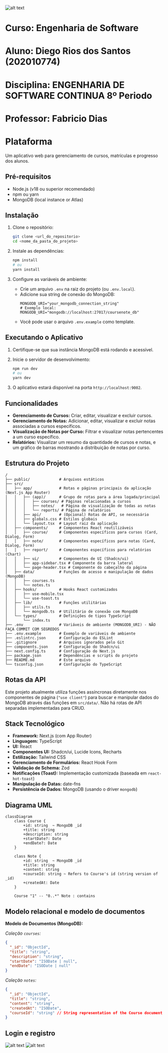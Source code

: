 ![alt text](https://github.com/DiegoWebwork/estrutura-de-dados/blob/main/universidade%20de%20vassouras%20Vertical.png)

# Curso: Engenharia de Software
# Aluno: Diego Rios dos Santos (202010774)
# Disciplina: ENGENHARIA DE SOFTWARE CONTINUA 8º Periodo
# Professor: Fabricio Dias

# Plataforma

Um aplicativo web para gerenciamento de cursos, matrículas e progresso dos alunos.

## Pré-requisitos

- Node.js (v18 ou superior recomendado)
- npm ou yarn
- MongoDB (local instance or Atlas)

## Instalação

1. Clone o repositório:
   ```bash
   git clone <url_do_repositorio>
   cd <nome_da_pasta_do_projeto>
   ```

2. Instale as dependências:
   ```bash
   npm install
   # ou
   yarn install
   ```

3. Configure as variáveis de ambiente:
   - Crie um arquivo `.env` na raiz do projeto (ou `.env.local`).
   - Adicione sua string de conexão do MongoDB:
     ```
     MONGODB_URI="your_mongodb_connection_string"
     # Exemplo local: MONGODB_URI="mongodb://localhost:27017/coursenote_db"
     ```
   - Você pode usar o arquivo `.env.example` como template.

## Executando o Aplicativo

1. Certifique-se que sua instância MongoDB está rodando e acessível.
2. Inicie o servidor de desenvolvimento:
   ```bash
   npm run dev
   # ou
   yarn dev
   ```

3. O aplicativo estará disponível na porta `http://localhost:9002`.

## Funcionalidades

- **Gerenciamento de Cursos:** Criar, editar, visualizar e excluir cursos.
- **Gerenciamento de Notas:** Adicionar, editar, visualizar e excluir notas associadas a cursos específicos.
- **Visualização de Notas por Curso:** Filtrar e visualizar notas pertencentes a um curso específico.
- **Relatórios:** Visualizar um resumo da quantidade de cursos e notas, e um gráfico de barras mostrando a distribuição de notas por curso.

## Estrutura do Projeto

```
/
├── public/             # Arquivos estáticos
├── src/
│   ├── app/            # Rotas e páginas principais da aplicação (Next.js App Router)
│   │   ├── (app)/      # Grupo de rotas para a área logada/principal
│   │   │   ├── courses/ # Páginas relacionadas a cursos
│   │   │   ├── notes/   # Página de visualização de todas as notas
│   │   │   └── reports/ # Página de relatórios
│   │   ├── api/        # (Opcional) Rotas de API, se necessário
│   │   ├── globals.css # Estilos globais
│   │   └── layout.tsx  # Layout raiz da aplicação
│   ├── components/     # Componentes React reutilizáveis
│   │   ├── course/     # Componentes específicos para cursos (Card, Dialog, Form)
│   │   ├── note/       # Componentes específicos para notas (Card, Dialog, Form)
│   │   ├── report/     # Componentes específicos para relatórios (Chart)
│   │   ├── ui/         # Componentes de UI (Shadcn/ui)
│   │   ├── app-sidebar.tsx # Componente da barra lateral
│   │   └── page-header.tsx # Componente do cabeçalho da página
│   ├── data/           # Funções de acesso e manipulação de dados (MongoDB)
│   │   ├── courses.ts
│   │   └── notes.ts
│   ├── hooks/          # Hooks React customizados
│   │   ├── use-mobile.tsx
│   │   └── use-toast.ts
│   ├── lib/            # Funções utilitárias
│   │   ├── utils.ts
│   │   └── mongodb.ts  # Utilitário de conexão com MongoDB
│   └── types/          # Definições de tipos TypeScript
│       └── index.ts
├── .env                # Variáveis de ambiente (MONGODB_URI) - NÃO FAÇA COMMIT COM SEGREDOS
├── .env.example        # Exemplo de variáveis de ambiente
├── .eslintrc.json      # Configuração do ESLint
├── .gitignore          # Arquivos ignorados pelo Git
├── components.json     # Configuração do Shadcn/ui
├── next.config.ts      # Configuração do Next.js
├── package.json        # Dependências e scripts do projeto
├── README.md           # Este arquivo
└── tsconfig.json       # Configuração do TypeScript
```

## Rotas da API

Este projeto atualmente utiliza funções assíncronas diretamente nos componentes de página (`"use client"`) para buscar e manipular dados do MongoDB através das funções em `src/data/`. Não há rotas de API separadas implementadas para CRUD.

## Stack Tecnológico

- **Framework:** Next.js (com App Router)
- **Linguagem:** TypeScript
- **UI:** React
- **Componentes UI:** Shadcn/ui, Lucide Icons, Recharts
- **Estilização:** Tailwind CSS
- **Gerenciamento de Formulários:** React Hook Form
- **Validação de Schema:** Zod
- **Notificações (Toast):** Implementação customizada (baseada em `react-hot-toast`)
- **Manipulação de Datas:** date-fns
- **Persistência de Dados:** MongoDB (usando o driver `mongodb`)

## Diagrama UML

```mermaid
classDiagram
    class Course {
        +id: string  ~ MongoDB _id
        +title: string
        +description: string
        +startDate?: Date
        +endDate?: Date
    }

    class Note {
        +id: string  ~ MongoDB _id
        +title: string
        +content: string
        +courseId: string ~ Refers to Course's id (string version of _id)
        +createdAt: Date
    }

    Course "1" -- "0..*" Note : contains
```

## Modelo relacional e modelo de documentos

**Modelo de Documentos (MongoDB):**

*Coleção `courses`:*
```json
{
  "_id": "ObjectId",
  "title": "string",
  "description": "string",
  "startDate": "ISODate | null",
  "endDate": "ISODate | null"
}
```

*Coleção `notes`:*
```json
{
  "_id": "ObjectId",
  "title": "string",
  "content": "string",
  "createdAt": "ISODate",
  "courseId": "string" // String representation of the Course document's _id
}
```
## Login e registro

![alt text](https://github.com/DiegoWebwork/helloyou/blob/master/login.png)
![alt text](https://github.com/DiegoWebwork/helloyou/blob/master/register.png)
